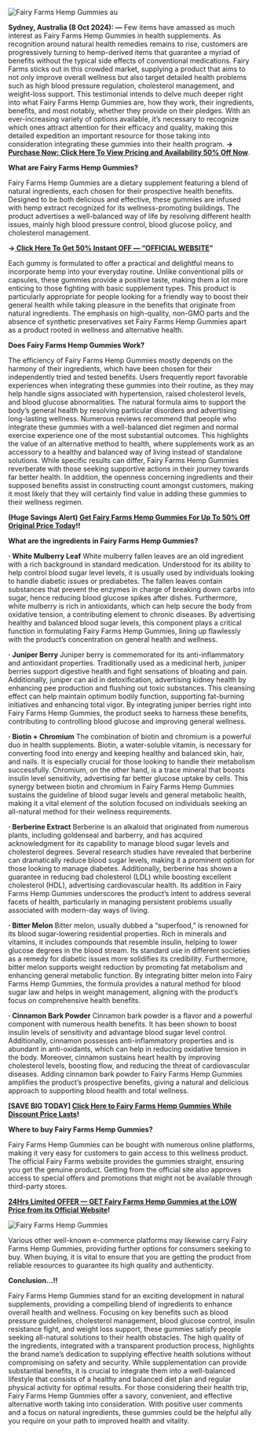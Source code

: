 
![Fairy Farms Hemp Gummies au](https://github.com/user-attachments/assets/df565f22-192d-444e-9269-4dc4ec275dd0)



**Sydney, Australia (8 Oct 2024): —** Few items have amassed as much interest as Fairy Farms Hemp Gummies in health supplements. As recognition around natural health remedies remains to rise, customers are progressively turning to hemp-derived items that guarantee a myriad of benefits without the typical side effects of conventional medications. Fairy Farms sticks out in this crowded market, supplying a product that aims to not only improve overall wellness but also target detailed health problems such as high blood pressure regulation, cholesterol management, and weight-loss support. This testimonial intends to delve much deeper right into what Fairy Farms Hemp Gummies are, how they work, their ingredients, benefits, and most notably, whether they provide on their pledges. With an ever-increasing variety of options available, it’s necessary to recognize which ones attract attention for their efficacy and quality, making this detailed expedition an important resource for those taking into consideration integrating these gummies into their health program. **→ [Purchase Now: Click Here To View Pricing and Availability 50% Off Now](https://supplementcarts.com/fairy-farms-hemp-gummies-official/)**.


**What are Fairy Farms Hemp Gummies?**

Fairy Farms Hemp Gummies are a dietary supplement featuring a blend of natural ingredients, each chosen for their prospective health benefits. Designed to be both delicious and effective, these gummies are infused with hemp extract recognized for its wellness-promoting buildings. The product advertises a well-balanced way of life by resolving different health issues, mainly high blood pressure control, blood glucose policy, and cholesterol management.


**→[ Click Here To Get 50% Instant OFF — “OFFICIAL WEBSITE](https://supplementcarts.com/fairy-farms-hemp-gummies-official/)”**


Each gummy is formulated to offer a practical and delightful means to incorporate hemp into your everyday routine. Unlike conventional pills or capsules, these gummies provide a positive taste, making them a lot more enticing to those fighting with basic supplement types. This product is particularly appropriate for people looking for a friendly way to boost their general health while taking pleasure in the benefits that originate from natural ingredients. The emphasis on high-quality, non-GMO parts and the absence of synthetic preservatives set Fairy Farms Hemp Gummies apart as a product rooted in wellness and alternative health.


**Does Fairy Farms Hemp Gummies Work?**

The efficiency of Fairy Farms Hemp Gummies mostly depends on the harmony of their ingredients, which have been chosen for their independently tried and tested benefits. Users frequently report favorable experiences when integrating these gummies into their routine, as they may help handle signs associated with hypertension, raised cholesterol levels, and blood glucose abnormalities. The natural formula aims to support the body’s general health by resolving particular disorders and advertising long-lasting wellness.
Numerous reviews recommend that people who integrate these gummies with a well-balanced diet regimen and normal exercise experience one of the most substantial outcomes. This highlights the value of an alternative method to health, where supplements work as an accessory to a healthy and balanced way of living instead of standalone solutions. While specific results can differ, Fairy Farms Hemp Gummies reverberate with those seeking supportive actions in their journey towards far better health.
In addition, the openness concerning ingredients and their supposed benefits assist in constructing count amongst customers, making it most likely that they will certainly find value in adding these gummies to their wellness regimen.


**(Huge Savings Alert) [Get Fairy Farms Hemp Gummies For Up To 50% Off Original Price Today](https://supplementcarts.com/fairy-farms-hemp-gummies-official/)!!**


**What are the ingredients in Fairy Farms Hemp Gummies?**

**· White Mulberry Leaf**
White mulberry fallen leaves are an old ingredient with a rich background in standard medication. Understood for its ability to help control blood sugar level levels, it is usually used by individuals looking to handle diabetic issues or prediabetes. The fallen leaves contain substances that prevent the enzymes in charge of breaking down carbs into sugar, hence reducing blood glucose spikes after dishes. Furthermore, white mulberry is rich in antioxidants, which can help secure the body from oxidative tension, a contributing element to chronic diseases. By advertising healthy and balanced blood sugar levels, this component plays a critical function in formulating Fairy Farms Hemp Gummies, lining up flawlessly with the product’s concentration on general health and wellness.

**· Juniper Berry**
Juniper berry is commemorated for its anti-inflammatory and antioxidant properties. Traditionally used as a medicinal herb, juniper berries support digestive health and fight sensations of bloating and pain. Additionally, juniper can aid in detoxification, advertising kidney health by enhancing pee production and flushing out toxic substances. This cleansing effect can help maintain optimum bodily function, supporting fat-burning initiatives and enhancing total vigor. By integrating juniper berries right into Fairy Farms Hemp Gummies, the product seeks to harness these benefits, contributing to controlling blood glucose and improving general wellness.

**· Biotin + Chromium**
The combination of biotin and chromium is a powerful duo in health supplements. Biotin, a water-soluble vitamin, is necessary for converting food into energy and keeping healthy and balanced skin, hair, and nails. It is especially crucial for those looking to handle their metabolism successfully. Chromium, on the other hand, is a trace mineral that boosts insulin level sensitivity, advertising far better glucose uptake by cells. This synergy between biotin and chromium in Fairy Farms Hemp Gummies sustains the guideline of blood sugar levels and general metabolic health, making it a vital element of the solution focused on individuals seeking an all-natural method for their wellness requirements.

**· Berberine Extract**
Berberine is an alkaloid that originated from numerous plants, including goldenseal and barberry, and has acquired acknowledgment for its capability to manage blood sugar levels and cholesterol degrees. Several research studies have revealed that berberine can dramatically reduce blood sugar levels, making it a prominent option for those looking to manage diabetes. Additionally, berberine has shown a guarantee in reducing bad cholesterol (LDL) while boosting excellent cholesterol (HDL), advertising cardiovascular health. Its addition in Fairy Farms Hemp Gummies underscores the product’s intent to address several facets of health, particularly in managing persistent problems usually associated with modern-day ways of living.

**· Bitter Melon**
Bitter melon, usually dubbed a “superfood,” is renowned for its blood sugar-lowering residential properties. Rich in minerals and vitamins, it includes compounds that resemble insulin, helping to lower glucose degrees in the blood stream. Its standard use in different societies as a remedy for diabetic issues more solidifies its credibility. Furthermore, bitter melon supports weight reduction by promoting fat metabolism and enhancing general metabolic function. By integrating bitter melon into Fairy Farms Hemp Gummies, the formula provides a natural method for blood sugar law and helps in weight management, aligning with the product’s focus on comprehensive health benefits.

**· Cinnamon Bark Powder**
Cinnamon bark powder is a flavor and a powerful component with numerous health benefits. It has been shown to boost insulin levels of sensitivity and advantage blood sugar level control. Additionally, cinnamon possesses anti-inflammatory properties and is abundant in anti-oxidants, which can help in reducing oxidative tension in the body. Moreover, cinnamon sustains heart health by improving cholesterol levels, boosting flow, and reducing the threat of cardiovascular diseases. Adding cinnamon bark powder to Fairy Farms Hemp Gummies amplifies the product’s prospective benefits, giving a natural and delicious approach to supporting blood health and total wellness.


**[SAVE BIG TODAY] [Click Here to Fairy Farms Hemp Gummies While Discount Price Lasts](https://supplementcarts.com/fairy-farms-hemp-gummies-official/)!**


**Where to buy Fairy Farms Hemp Gummies?**

Fairy Farms Hemp Gummies can be bought with numerous online platforms, making it very easy for customers to gain access to this wellness product. The official Fairy Farms website provides the gummies straight, ensuring you get the genuine product. Getting from the official site also approves access to special offers and promotions that might not be available through third-party stores.


**[24Hrs Limited OFFER — GET Fairy Farms Hemp Gummies at the LOW Price from its Official Website](https://supplementcarts.com/fairy-farms-hemp-gummies-official/)!**



![Fairy Farms Hemp Gummies](https://github.com/user-attachments/assets/89b3d33c-fff8-4deb-857f-48acf71e6be6)



Various other well-known e-commerce platforms may likewise carry Fairy Farms Hemp Gummies, providing further options for consumers seeking to buy. When buying, it is vital to ensure that you are getting the product from reliable resources to guarantee its high quality and authenticity.


**Conclusion…!!**

Fairy Farms Hemp Gummies stand for an exciting development in natural supplements, providing a compelling blend of ingredients to enhance overall health and wellness. Focusing on key benefits such as blood pressure guidelines, cholesterol management, blood glucose control, insulin resistance fight, and weight loss support, these gummies satisfy people seeking all-natural solutions to their health obstacles.
The high quality of the ingredients, integrated with a transparent production process, highlights the brand name’s dedication to supplying effective health solutions without compromising on safety and security. While supplementation can provide substantial benefits, it is crucial to integrate them into a well-balanced lifestyle that consists of a healthy and balanced diet plan and regular physical activity for optimal results.
For those considering their health trip, Fairy Farms Hemp Gummies offer a savory, convenient, and effective alternative worth taking into consideration. With positive user comments and a focus on natural ingredients, these gummies could be the helpful ally you require on your path to improved health and vitality.
